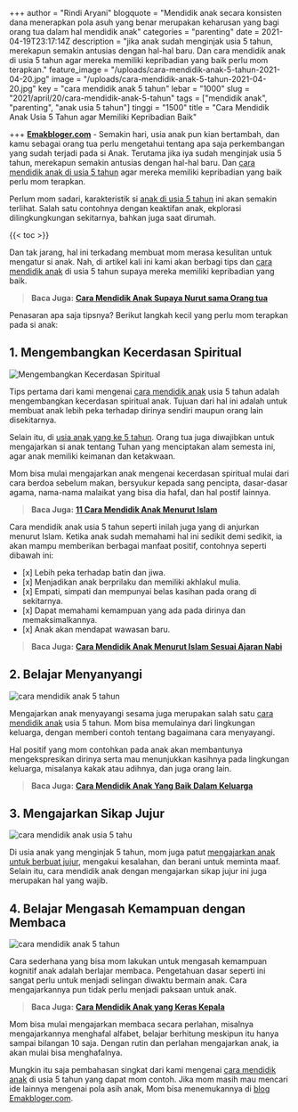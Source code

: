 +++
author = "Rindi Aryani"
blogquote = "Mendidik anak secara konsisten dana menerapkan pola asuh yang benar merupakan keharusan yang bagi orang tua dalam hal mendidik anak"
categories = "parenting"
date = 2021-04-19T23:17:14Z
description = "jika anak sudah menginjak usia 5 tahun, merekapun semakin antusias dengan hal-hal baru. Dan cara mendidik anak di usia 5 tahun agar mereka memiliki kepribadian yang baik perlu mom terapkan."
feature_image = "/uploads/cara-mendidik-anak-5-tahun-2021-04-20.jpg"
image = "/uploads/cara-mendidik-anak-5-tahun-2021-04-20.jpg"
key = "cara mendidik anak 5 tahun"
lebar = "1000"
slug = "2021/april/20/cara-mendidik-anak-5-tahun"
tags = ["mendidik anak", "parenting", "anak usia 5 tahun"]
tinggi = "1500"
title = "Cara Mendidik Anak Usia 5 Tahun agar Memiliki Kepribadian Baik"

+++
[**Emakbloger.com**](/) - Semakin hari, usia anak pun kian bertambah, dan kamu sebagai orang tua perlu mengetahui tentang apa saja perkembangan yang sudah terjadi pada si Anak. Terutama jika iya sudah menginjak usia 5 tahun, merekapun semakin antusias dengan hal-hal baru. Dan [cara mendidik anak di usia 5 tahun](#) agar mereka memiliki kepribadian yang baik perlu mom terapkan.

Perlum mom sadari, karakteristik si [anak di usia 5 tahun](/tags/anak-usia-5-tahun) ini akan semakin terlihat. Salah satu contohnya dengan keaktifan anak, ekplorasi dilingkungkungan sekitarnya, bahkan juga saat dirumah.

{{< toc >}}

Dan tak jarang, hal ini terkadang membuat mom merasa kesulitan untuk mengatur si anak. Nah, di artikel kali ini kami akan berbagi tips dan [cara mendidik anak](https://www.emakbloger.com/2021/april/13/cara-mendidik-anak/) di usia 5 tahun supaya mereka memiliki kepribadian yang baik.

> **Baca Juga:** [**Cara Mendidik Anak Supaya Nurut sama Orang tua**](https://www.emakbloger.com/2021/april/13/cara-mendidik-anak/)

Penasaran apa saja tipsnya? Berikut langkah kecil yang perlu mom terapkan pada si anak:

## 1. Mengembangkan Kecerdasan Spiritual

![Mengembangkan Kecerdasan Spiritual](/uploads/7-cara-mendidik-anak-yang-keras-kepala-1-2021-04-13.jpg "Mengembangkan Kecerdasan Spiritual")

Tips pertama dari kami mengenai [cara mendidik anak](/tags/parenting) usia 5 tahun adalah mengembangkan kecerdasan spiritual anak. Tujuan dari hal ini adalah untuk membuat anak lebih peka terhadap dirinya sendiri maupun orang lain disekitarnya.

Selain itu, di [usia anak yang ke 5 tahun](/tags/anak-usia-5-tahun). Orang tua juga diwajibkan untuk mengajarkan si anak tentang Tuhan yang menciptakan alam semesta ini, agar anak memiliki keimanan dan ketakwaan.

Mom bisa mulai mengajarkan anak mengenai kecerdasan spiritual mulai dari cara berdoa sebelum makan, bersyukur kepada sang pencipta, dasar-dasar agama, nama-nama malaikat yang bisa dia hafal, dan hal postif lainnya.

> **Baca Juga:** [**11 Cara Mendidik Anak Menurut Islam**](https://www.emakbloger.com/cara-mendidik-anak-menurut-islam/)

Cara mendidik anak usia 5 tahun seperti inilah juga yang di anjurkan menurut Islam. Ketika anak sudah memahami hal ini sedikit demi sedikit, ia akan mampu memberikan berbagai manfaat positif, contohnya seperti dibawah ini:

* \[x\] Lebih peka terhadap batin dan jiwa.
* \[x\] Menjadikan anak berprilaku dan memiliki akhlakul mulia.
* \[x\] Empati, simpati dan mempunyai belas kasihan pada orang di sekitarnya.
* \[x\] Dapat memahami kemampuan yang ada pada dirinya dan memaksimalkannya.
* \[x\] Anak akan mendapat wawasan baru.

> **Baca Juga:** [**Cara Mendidik Anak Menurut Islam Sesuai Ajaran Nabi**](https://www.emakbloger.com/2021/april/18/cara-mendidik-anak-menurut-islam/)

## 2. Belajar Menyanyangi

![cara mendidik anak 5 tahun](/uploads/mengajarkan-anak-menyayangi-sesama-2021-04-20.jpg "cara mendidik anak 5 tahun")

Mengajarkan anak menyayangi sesama juga merupakan salah satu [cara mendidik anak](/tags/mendidik-anak) usia 5 tahun. Mom bisa memulainya dari lingkungan keluarga, dengan memberi contoh tentang bagaimana cara menyayangi.

Hal positif yang mom contohkan pada anak akan membantunya mengekspresikan dirinya serta mau menunjukkan kasihnya pada lingkungan keluarga, misalanya kakak atau adihnya, dan juga orang lain.

> **Baca Juga:** [**Cara Mendidik Anak Yang Baik Dalam Keluarga**](https://www.emakbloger.com/2021/april/13/cara-mendidik-anak-yang-baik-dalam-keluarga/)

## 3. Mengajarkan Sikap Jujur

![cara mendidik anak usia 5 tahu](/uploads/mengajarkan-sikap-jujur-pada-anak-2021-04-20.jpg "cara mendidik anak usia 5 tahu")

Di usia anak yang menginjak 5 tahun, mom juga patut [mengajarkan anak untuk berbuat jujur](/tags/parenting), mengakui kesalahan, dan berani untuk meminta maaf. Selain itu, cara mendidik anak dengan mengajarkan sikap jujur ini juga merupakan hal yang wajib.

## 4. Belajar Mengasah Kemampuan dengan Membaca

![cara mendidik anak 5 tahun](/uploads/ibu-dan-anak-membaca-2021-04-20.jpg "cara mendidik anak 5 tahun")

Cara sederhana yang bisa mom lakukan untuk mengasah kemampuan kognitif anak adalah berlajar membaca. Pengetahuan dasar seperti ini sangat perlu untuk menjadi selingan diwaktu bermain anak. Cara mengajarkannya pun tidak perlu menjadi paksaan untuk anak.

> **Baca Juga:** [**Cara Mendidik Anak yang Keras Kepala**](https://www.emakbloger.com/2021/april/14/cara-mendidik-anak-keras-kepala/)

Mom bisa mulai mengajarkan membaca secara perlahan, misalnya mengajarkannya menghafal alfabet, belajar berhitung meskipun itu hanya sampai bilangan 10 saja. Dengan rutin dan perlahan mengajarkan anak, ia akan mulai bisa menghafalnya.

Mungkin itu saja pembahasan singkat dari kami mengenai [cara mendidik anak](/tags/mendidik-anak) di usia 5 tahun yang dapat mom contoh. Jika mom masih mau mencari ide lainnya mengenai pola asih anak, Mom bisa menemukannya di [blog Emakbloger.com](/categories/parenting).